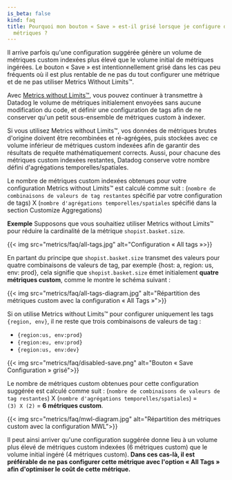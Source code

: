 ```yaml
---
is_beta: false
kind: faq
title: Pourquoi mon bouton « Save » est-il grisé lorsque je configure des tags de
  métriques ?
---
```

Il arrive parfois qu'une configuration suggérée génère un volume de métriques custom indexées plus élevé que le volume initial de métriques ingérées. Le bouton « Save » est intentionnellement grisé dans les cas peu fréquents où il est plus rentable de ne pas du tout configurer une métrique et de ne pas utiliser Metrics Without Limits™.

Avec [Metrics without Limits™][1], vous pouvez continuer à transmettre à Datadog le volume de métriques initialement envoyées sans aucune modification du code, et définir une configuration de tags afin de ne conserver qu'un petit sous-ensemble de métriques custom à indexer.

Si vous utilisez Metrics without Limits™, vos données de métriques brutes d'origine doivent être recombinées et ré-agrégées, puis stockées avec ce volume inférieur de métriques custom indexées afin de garantir des résultats de requête mathématiquement corrects. Aussi, pour chacune des métriques custom indexées restantes, Datadog conserve votre nombre défini d'agrégations temporelles/spatiales.

Le nombre de métriques custom indexées obtenues pour votre configuration Metrics without Limits™ est calculé comme suit : (`nombre de combinaisons de valeurs de tag restantes` spécifié par votre configuration de tags) X (`nombre d'agrégations temporelles/spatiales` spécifié dans la section Customize Aggregations)

**Exemple**
Supposons que vous souhaitiez utiliser Metrics without Limits™ pour réduire la cardinalité de la métrique `shopist.basket.size`. 

{{< img src="metrics/faq/all-tags.jpg" alt="Configuration « All tags »>}}

En partant du principe que `shopist.basket.size` transmet des valeurs pour quatre combinaisons de valeurs de tag, par exemple {host: a, region: us, env: prod}, cela signifie que `shopist.basket.size` émet initialement **quatre métriques custom**, comme le montre le schéma suivant :

{{< img src="metrics/faq/all-tags-diagram.jpg" alt="Répartition des métriques custom avec la configuration « All Tags »">}}

Si on utilise Metrics without Limits™ pour configurer uniquement les tags `{region, env}`, il ne reste que trois combinaisons de valeurs de tag :
* `{region:us, env:prod}`
* `{region:eu, env:prod}`
* `{region:us, env:dev}`

{{< img src="metrics/faq/disabled-save.png" alt="Bouton « Save Configuration » grisé">}}

Le nombre de métriques custom obtenues pour cette configuration suggérée est calculé comme suit : (`nombre de combinaisons de valeurs de tag restantes`) X (`nombre d'agrégations temporelles/spatiales`) = `(3) X (2)` = **6 métriques custom**.

{{< img src="metrics/faq/mwl-diagram.jpg" alt="Répartition des métriques custom avec la configuration MWL">}}

Il peut ainsi arriver qu'une configuration suggérée donne lieu à un volume plus élevé de métriques custom indexées (6 métriques custom) que le volume initial ingéré (4 métriques custom). **Dans ces cas-là, il est préférable de ne pas configurer cette métrique avec l'option « All Tags » afin d'optimiser le coût de cette métrique.**

[1]: /fr/metrics/metrics-without-limits/